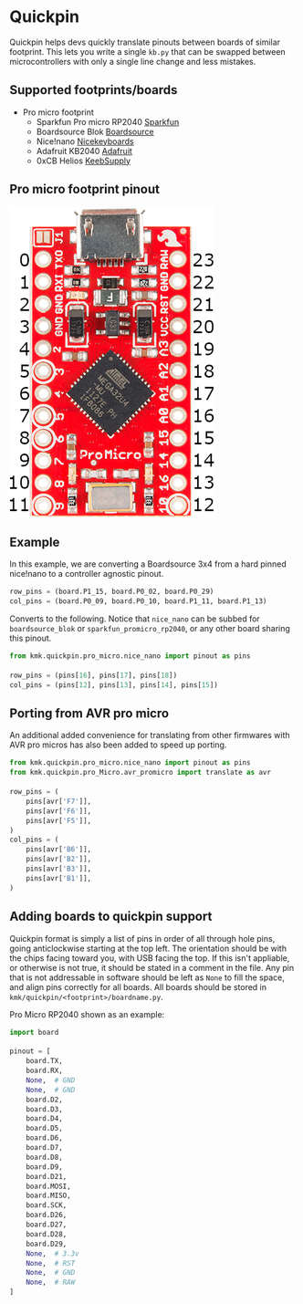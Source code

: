 # Quickpin

Quickpin helps devs quickly translate pinouts between boards of similar footprint.
This lets you write a single `kb.py` that can be swapped between
microcontrollers with only a single line change and less mistakes. 

## Supported footprints/boards

- Pro micro footprint
  - Sparkfun Pro micro RP2040 [Sparkfun](https://www.sparkfun.com/products/18288)
  - Boardsource Blok [Boardsource](https://boardsource.xyz/store/628b95b494dfa308a6581622)
  - Nice!nano [Nicekeyboards](https://nicekeyboards.com/nice-nano/)
  - Adafruit KB2040 [Adafruit](https://www.adafruit.com/product/5302)
  - 0xCB Helios [KeebSupply](https://keeb.supply/products/0xcb-helios)

## Pro micro footprint pinout

![pro micro footprint pins](../img/pro_micro_pinout.png)

## Example

In this example, we are converting a Boardsource 3x4 from a hard pinned
nice!nano to a controller agnostic pinout.

```python
row_pins = (board.P1_15, board.P0_02, board.P0_29)
col_pins = (board.P0_09, board.P0_10, board.P1_11, board.P1_13)
```

Converts to the following. Notice that `nice_nano` can be subbed for
`boardsource_blok` or `sparkfun_promicro_rp2040`, or any other board sharing
this pinout.

```python
from kmk.quickpin.pro_micro.nice_nano import pinout as pins

row_pins = (pins[16], pins[17], pins[18])
col_pins = (pins[12], pins[13], pins[14], pins[15])
```

## Porting from AVR pro micro

An additional added convenience for translating from other firmwares with AVR
pro micros has also been added to speed up porting.

```python
from kmk.quickpin.pro_micro.nice_nano import pinout as pins
from kmk.quickpin.pro_Micro.avr_promicro import translate as avr

row_pins = (
    pins[avr['F7']],
    pins[avr['F6']],
    pins[avr['F5']],
)
col_pins = (
    pins[avr['B6']],
    pins[avr['B2']],
    pins[avr['B3']],
    pins[avr['B1']],
)
```


## Adding boards to quickpin support

Quickpin format is simply a list of pins in order of all through hole pins,
going anticlockwise starting at the top left. The orientation should be with the
chips facing toward you, with USB facing the top. If this isn't appliable, or
otherwise is not true, it should be stated in a comment in the file. Any pin
that is not addressable in software should be left as `None` to fill the space,
and align pins correctly for all boards. All boards should be stored in 
`kmk/quickpin/<footprint>/boardname.py`.

Pro Micro RP2040 shown as an example:
```python
import board

pinout = [
    board.TX,
    board.RX,
    None,  # GND
    None,  # GND
    board.D2,
    board.D3,
    board.D4,
    board.D5,
    board.D6,
    board.D7,
    board.D8,
    board.D9,
    board.D21,
    board.MOSI,
    board.MISO,
    board.SCK,
    board.D26,
    board.D27,
    board.D28,
    board.D29,
    None,  # 3.3v
    None,  # RST
    None,  # GND
    None,  # RAW
]

```
